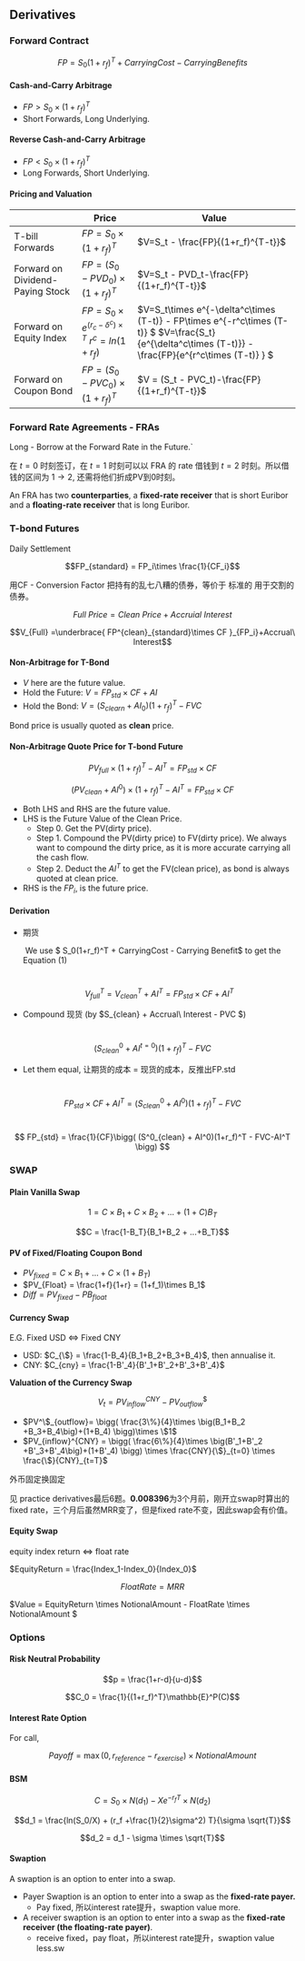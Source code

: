 ## Derivatives

### Forward Contract

$$FP=S_0(1+r_f)^T + CarryingCost-Carrying Benefits$$

#### Cash-and-Carry Arbitrage

- $FP > S_0 \times (1+r_f)^T$ 
- Short Forwards, Long Underlying.

#### Reverse Cash-and-Carry Arbitrage

- $FP < S_0 \times (1+r_f)^T$ 
- Long Forwards, Short Underlying.

#### Pricing and Valuation

|                                  | Price                                                        | Value                                                        |
| -------------------------------- | ------------------------------------------------------------ | ------------------------------------------------------------ |
| T-bill Forwards                  | $FP=S_0\times (1+r_f)^T$                                     | $V=S_t - \frac{FP}{(1+r_f)^{T-t}}$                           |
| Forward on Dividend-Paying Stock | $FP=(S_0-PVD_0)\times (1+r_f)^T$                             | $V=S_t - PVD_t-\frac{FP}{(1+r_f)^{T-t}}$                     |
| Forward on Equity Index          | $FP=S_0\times e^{(r_c - \delta^c)\times T}$  $r^c = ln(1+r_f)$ | $V=S_t\times e^{-\delta^c\times (T-t)} - FP\times e^{-r^c\times (T-t)} $ $V=\frac{S_t}{e^{\delta^c\times (T-t)}} - \frac{FP}{e^{r^c\times (T-t)} } $ |
| Forward on Coupon Bond           | $FP=(S_0-PVC_0)\times (1+r_f)^T$                             | $V = (S_t - PVC_t)-\frac{FP}{(1+r_f)^{T-t}}$                 |

### Forward Rate Agreements - FRAs

Long - Borrow at the Forward Rate in the Future.`

在 $t=0$ 时刻签订，在 $t=1$ 时刻可以以 FRA 的 rate 借钱到 $t=2$ 时刻。所以借钱的区间为 $1\to2$, 还需将他们折成PV到0时刻。

An FRA has two **counterparties**, a **fixed-rate receiver** that is short Euribor and a **floating-rate receiver** that is long Euribor.

### T-bond Futures 

Daily Settlement

$$FP_{standard} = FP_i\times \frac{1}{CF_i}$$

用CF - Conversion Factor 把持有的乱七八糟的债券，等价于 标准的 用于交割的 债券。

$$Full\ Price = Clean\ Price + Accruial\ Interest$$

$$V_{Full} =\underbrace{ FP^{clean}_{standard}\times CF }_{FP_i}+Accrual\ Interest$$

#### Non-Arbitrage for T-Bond

- $V$ here are the future value.
- Hold the Future: $V = FP_{std} \times CF  + AI$
- Hold the Bond: $V = (S_{clearn} + AI_0 )(1+r_f)^T - FVC$

Bond price is usually quoted as **clean** price.

#### Non-Arbitrage Quote Price for T-bond Future

$$ PV_{full}\times (1+r_f)^T - AI^T = FP_{std}\times CF $$

$$ (PV_{clean}+AI^0)\times (1+r_f)^T - AI^T = FP_{std}\times CF $$

- Both LHS and RHS are the future value.
- LHS is the Future Value of the Clean Price.
    - Step 0. Get the PV(dirty price).
    - Step 1. Compound the PV(dirty price) to FV(dirty price). We always want to compound the dirty price, as it is more accurate carrying all the cash flow.
    - Step 2. Deduct the $AI^T$ to get the FV(clean price), as bond is always quoted at clean price.
- RHS is the $FP_i$, is the future price.

#### Derivation

- 期货

  ​	We use $ S_0(1+r_f)^T + CarryingCost - Carrying Benefit$ to get the Equation (1)

  ​	$$V^T_{full} = V^T_{clean} + AI^T = FP_{std}\times CF +AI^T$$

- Compound 现货 (by $S_{clean} + Accrual\ Interest - PVC $)

​			$$ (S^0_{clean} + AI^{t=0})(1+r_f)^T - FVC $$

- Let them equal, 让期货的成本 = 现货的成本，反推出FP.std

​			$$  FP_{std}\times CF +AI^T  = (S^0_{clean} + AI^0)(1+r_f)^T - FVC $$

​			$$ FP_{std} = \frac{1}{CF}\bigg(  (S^0_{clean} + AI^0)(1+r_f)^T - FVC-AI^T  \bigg) $$

### SWAP

#### Plain Vanilla Swap

$$1 = C\times B_1 + C\times B_2 + ... +(1+C)B_T$$

$$C = \frac{1-B_T}{B_1+B_2 + ...+B_T}$$

#### PV of Fixed/Floating Coupon Bond

- $PV_{fixed}=C\times B_1 + ... + C\times (1+B_T)$
- $PV_{Float} = \frac{1+f}{1+r} = (1+f_1)\times B_1$
- $Diff = PV_{fixed} - PB_{float}$

#### Currency Swap

E.G. Fixed USD <=> Fixed CNY

- USD: $C_{\$} = \frac{1-B_4}{B_1+B_2+B_3+B_4}$, then annualise it.
- CNY: $C_{cny} = \frac{1-B'_4}{B'_1+B'_2+B'_3+B'_4}$

**Valuation of the Currency Swap**

$$V_t = PV_{inflow}^{CNY} - PV^\$_{outflow}$$

-   $PV^\$_{outflow}= \bigg( \frac{3\%}{4}\times \big(B_1+B_2 +B_3+B_4\big)+(1+B_4) \bigg)\times \$1$
-  $PV_{inflow}^{CNY} = \bigg( \frac{6\%}{4}\times \big(B'_1+B'_2 +B'_3+B'_4\big)+(1+B'_4) \bigg) \times \frac{CNY}{\$}_{t=0} \times \frac{\$}{CNY}_{t=T}$

外币固定换固定

见 practice derivatives最后6题。**0.008396**为3个月前，刚开立swap时算出的fixed rate，三个月后虽然MRR变了，但是fixed rate不变，因此swap会有价值。

#### Equity Swap

equity index return <=> float rate

$EquityReturn = \frac{Index_1-Index_0}{Index_0}$

$$FloatRate = MRR$$

$Value = EquityReturn \times NotionalAmount - FloatRate \times NotionalAmount $

### Options

#### Risk Neutral Probability

$$p = \frac{1+r-d}{u-d}$$

$$C_0 = \frac{1}{(1+r_f)^T}\mathbb{E}^P(C)$$

#### Interest Rate Option

For call,

$$Payoff = \max(0,r_{reference} - r_{exercise})\times Notional Amount$$

#### BSM

$$C = S_0\times N(d_1) - Xe^{-r_fT}\times N(d_2)$$

$$d_1 = \frac{ln(S_0/X) + (r_f +\frac{1}{2}\sigma^2) T}{\sigma \sqrt{T}}$$

$$d_2 = d_1 - \sigma \times \sqrt{T}$$

#### Swaption

A swaption is an option to enter into a swap.

- Payer Swaption is an option to enter into a swap as the **fixed-rate payer.**
    - Pay fixed, 所以interest rate提升，swaption value more.
- A receiver swaption is an option to enter into a swap as the **fixed-rate receiver (the floating-rate payer)**.
    - receive fixed，pay float，所以interest rate提升，swaption value less.sw
